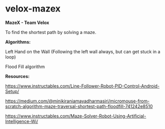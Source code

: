 # velox-mazex
**MazeX - Team Velox**

To find the shortest path by solving a maze. 

**Algorithms:**

Left Hand on the Wall (Following the left wall always, but can get stuck in a loop)

Flood Fill algorithm


**Resources:**

https://www.instructables.com/Line-Follower-Robot-PID-Control-Android-Setup/

https://medium.com/@minikiraniamayadharmasiri/micromouse-from-scratch-algorithm-maze-traversal-shortest-path-floodfill-741242e8510

https://www.instructables.com/Maze-Solver-Robot-Using-Artificial-Intelligence-Wi/
